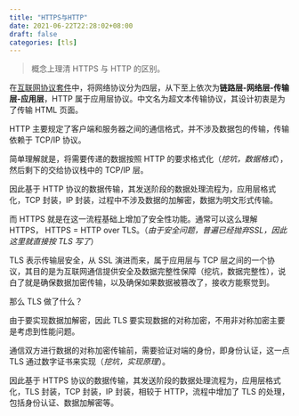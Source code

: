 ```yaml
---
title: "HTTPS与HTTP"
date: 2021-06-22T22:28:02+08:00
draft: false
categories: [tls]
---
```


>  概念上理清 HTTPS 与 HTTP 的区别。

在[互联网协议套件](https://zh.wikipedia.org/wiki/TCP/IP%E5%8D%8F%E8%AE%AE%E6%97%8F)中，将网络协议分为四层，从下至上依次为**链路层-网络层-传输层-应用层**，HTTP 属于应用层协议。中文名为超文本传输协议，其设计初衷是为了传输 HTML 页面。

HTTP 主要规定了客户端和服务器之间的通信格式，并不涉及数据包的传输，传输依赖于 TCP/IP 协议。

简单理解就是，将需要传递的数据按照 HTTP 的要求格式化（*挖坑，数据格式*），然后剩下的交给协议栈中的 TCP/IP 层。

因此基于 HTTP 协议的数据传输，其发送阶段的数据处理流程为，应用层格式化，TCP 封装，IP 封装，过程中不涉及数据的加解密，数据为明文形式传输。

而 HTTPS 就是在这一流程基础上增加了安全性功能。通常可以这么理解 HTTPS， HTTPS = HTTP over TLS。（*由于安全问题，普遍已经抛弃SSL，因此这里就直接按 TLS 写了*）

TLS 表示传输层安全，从 SSL 演进而来，属于应用层与 TCP 层之间的一个协议，其目的是为互联网通信提供安全及数据完整性保障（挖坑，数据完整性），说白了就是确保数据加密传输，以及确保如果数据被篡改了，接收方能察觉到。

那么 TLS 做了什么？

由于要实现数据加解密，因此 TLS 要实现数据的对称加密，不用非对称加密主要是考虑到性能问题。

通信双方进行数据的对称加密传输前，需要验证对端的身份，即身份认证，这一点 TLS 通过数字证书来实现（*挖坑，实现原理*）。

因此基于 HTTPS 协议的数据传输，其发送阶段的数据处理流程为，应用层格式化，TLS 封装，TCP 封装，IP 封装，相较于 HTTP，流程中增加了 TLS 的处理，包括身份认证、数据加解密等。

